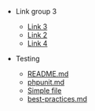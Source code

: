 - Link group 3        
    - [Link 3](file.md) 
    - [Link 2](file.md) 
    - [Link 4](file.md) 

- Testing           
 
    - [README.md](README.md) 
    - [phpunit.md](phpunit.md) 
    - [Simple file](file.md) 
    - [best-practices.md](best-practices.md) 

